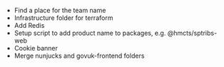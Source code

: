- Find a place for the team name
- Infrastructure folder for terraform
- Add Redis
- Setup script to add product name to packages, e.g. @hmcts/sptribs-web
- Cookie banner
- Merge nunjucks and govuk-frontend folders